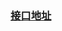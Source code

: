 ### [接口地址](https://rebilly.github.io/ReDoc/?url=https://raw.githubusercontent.com/hfdend/cxz/master/swagger.json)